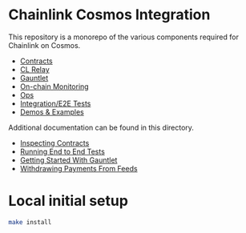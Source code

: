 # Chainlink Cosmos Integration

This repository is a monorepo of the various components required for Chainlink on Cosmos.

- [Contracts](../contracts)
- [CL Relay](../pkg/cosmos)
- [Gauntlet](../packages-ts)
- [On-chain Monitoring](../pkg/monitoring)
- [Ops](../ops)
- [Integration/E2E Tests](../tests/e2e)
- [Demos & Examples](../examples)

Additional documentation can be found in this directory.

- [Inspecting Contracts](./InspectingContracts.md)
- [Running End to End Tests](./RunningE2eTests.md)
- [Getting Started With Gauntlet](./GettingStartedWithGauntlet.md)
- [Withdrawing Payments From Feeds](./WithdrawingPaymentsFromFeeds.md)

# Local initial setup

```bash
make install
```
